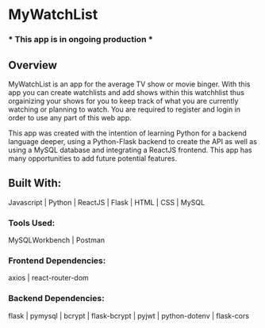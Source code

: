 # MyWatchList   
### * This app is in ongoing production *      

## Overview   
MyWatchList is an app for the average TV show or movie binger. With this app you can create watchlists and add shows within this watchhlist thus orgainizing your shows for you to keep track of what you are currently watching or planning to watch. You are required to register and login in order to use any part of this web app. 

This app was created with the intention of learning Python for a backend language deeper, using a Python-Flask backend to create the API as well as using a MySQL database and integrating a ReactJS frontend. This app has many opportunities to add future potential features. 

## Built With:     
Javascript | Python | ReactJS | Flask | HTML | CSS | MySQL  

### Tools Used:
MySQLWorkbench | Postman 

### Frontend Dependencies:   
axios | react-router-dom   

### Backend Dependencies:  
flask | pymysql | bcrypt | flask-bcrypt | pyjwt | python-dotenv | flask-cors